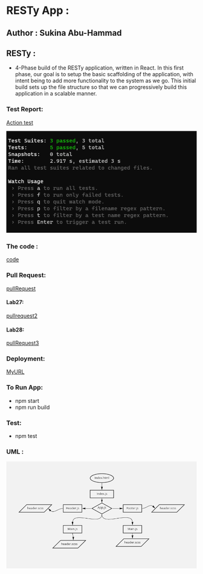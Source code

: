 # RESTy App :

## Author : Sukina Abu-Hammad

## RESTy :

* 4-Phase build of the RESTy application, written in React. In this first phase, our goal is to setup the basic scaffolding of the application, with intent being to add more functionality to the system as we go. This initial build sets up the file structure so that we can progressively build this application in a scalable manner.

### Test Report:
[Action test](https://github.com/Sukina12/resty/actions)

![test1](newtest27.PNG)

### The code :
[code](https://github.com/Sukina12/resty)

### Pull Request:
[pullRequest](https://github.com/Sukina12/resty/pull/1)

#### Lab27:
[pullrequest2](https://github.com/Sukina12/resty/pull/4)

#### Lab28:
[pullRequest3](https://github.com/Sukina12/resty/pull/5)

### Deployment:
[MyURL](https://react-app-resty.netlify.app/)


### To Run App:
  * npm start
  * npm run build
  
### Test:
  * npm test

### UML :
![UML](UML26.PNG)
